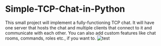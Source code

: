 # Simple-TCP-Chat-in-Python
This small project will implement a fully-functioning TCP chat. It will have one server that hosts the chat and multiple clients that connect to it and communicate with each other. You can also add custom features like chat rooms, commands, roles etc., if you want to.
![test](https://user-images.githubusercontent.com/116120107/217951767-cc3ca6b3-3ca0-4cb7-8557-f931f727a90e.png)
